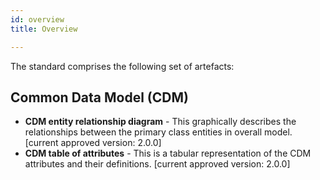 ```yaml
---
id: overview
title: Overview

---
```


The standard comprises the following set of artefacts:
## Common Data Model (CDM)
  - **CDM entity relationship diagram** - This graphically describes the relationships between the primary class entities in overall model. [current approved version: 2.0.0]
  - **CDM table of attributes** - This is a tabular representation of the CDM attributes and their definitions. [current approved version: 2.0.0]

